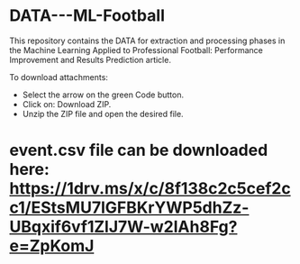 # DATA---ML-Football
This repository contains the DATA for extraction and processing phases in the Machine Learning Applied to Professional Football: Performance Improvement and Results Prediction article.

To download attachments:

- Select the arrow on the green Code button.
- Click on: Download ZIP.
- Unzip the ZIP file and open the desired file.

# event.csv file can be downloaded here: https://1drv.ms/x/c/8f138c2c5cef2cc1/EStsMU7lGFBKrYWP5dhZz-UBqxif6vf1ZlJ7W-w2lAh8Fg?e=ZpKomJ

